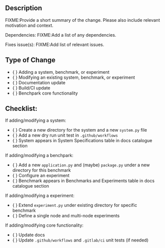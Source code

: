 ## Description

FIXME:Provide a short summary of the change. Please also include relevant
motivation and context.

Dependencies: FIXME:Add a list of any dependencies.

Fixes issue(s): FIXME:Add list of relevant issues.

## Type of Change

- { } Adding a system, benchmark, or experiment
- { } Modifying an existing system, benchmark, or experiment
- { } Documentation update
- { } Build/CI update
- { } Benchpark core functionality

## Checklist:

If adding/modifying a system:
- { } Create a new directory for the system and a new `system.py` file
- { } Add a new dry run unit test in `.github/workflows`
- { } System appears in System Specifications table in docs catalogue section

If adding/modifying a benchpark:
- { } Add a new `application.py` and (maybe) `package.py` under a new directory
      for this benchmark
- { } Configure an experiment
- { } Benchmark appears in Benchmarks and Experiments table in docs catalogue
      section

If adding/modifying a experiment:
- { } Extend `experiment.py` under existing directory for specific benchmark
- { } Define a single node and multi-node experiments

If adding/modifying core functionality:
- { } Update docs
- { } Update `.github/workflows` and `.gitlab/ci` unit tests (if needed)

